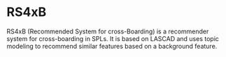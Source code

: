 # RS4xB
RS4xB (Recommended System for cross-Boarding) is a recommender system for cross-boarding in SPLs. It is based on LASCAD and uses topic modeling to recommend similar features based on a background feature.
